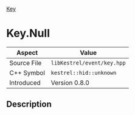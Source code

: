 [Key](index.md)
# Key.Null
| Aspect | Value |
| --- | --- |
| Source File | `libKestrel/event/key.hpp` |
| C++ Symbol | `kestrel::hid::unknown` |
| Introduced | Version 0.8.0 |
## Description
